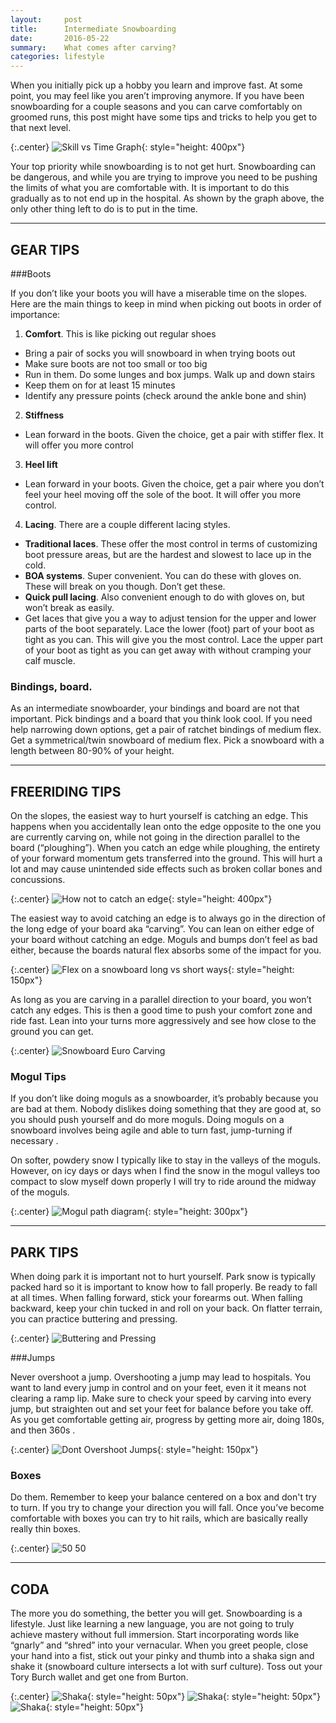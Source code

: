 ```yaml
---
layout:     post
title:      Intermediate Snowboarding
date:       2016-05-22
summary:    What comes after carving?
categories: lifestyle
---
```



When you initially pick up a hobby you learn and improve fast. At some point, you may feel like you aren’t improving anymore. If you have been snowboarding for a couple seasons and you can carve comfortably on groomed runs, this post might have some tips and tricks to help you get to that next level.


{:.center}
![Skill vs Time Graph](/images/2016-05-22-intermediate-snowboarding/snowboarding_plateau.jpg){: style="height: 400px"}

Your top priority while snowboarding is to not get hurt. Snowboarding can be dangerous, and while you are trying to improve you need to be pushing the limits of what you are comfortable with. It is important to do this gradually as to not end up in the hospital. As shown by the graph above, the only other thing left to do is to put in the time.


---------------

## GEAR TIPS

###Boots

If you don’t like your boots you will have a miserable time on the slopes. Here are the main things to keep in mind when picking out boots in order of importance:

1. __Comfort__. This is like picking out regular shoes
  - Bring a pair of socks you will snowboard in when trying boots out
  - Make sure boots are not too small or too big
  - Run in them. Do some lunges and box jumps. Walk up and down stairs
  - Keep them on for at least 15 minutes
  - Identify any pressure points (check around the ankle bone and shin)
2. __Stiffness__
  - Lean forward in the boots. Given the choice, get a pair with stiffer flex. It will offer you more control
3. __Heel lift__
  - Lean forward in your boots. Given the choice, get a pair where you don’t feel your heel moving off the sole of the boot. It will offer you more control.
4. __Lacing__. There are a couple different lacing styles.
  - __Traditional laces__. These offer the most control in terms of customizing boot pressure areas, but are the hardest and slowest to lace up in the cold.
  - __BOA systems__. Super convenient. You can do these with gloves on. These will break on you though. Don’t get these.
  - __Quick pull lacing__. Also convenient enough to do with gloves on, but won’t break as easily.
  - Get laces that give you a way to adjust tension for the upper and lower parts of the boot separately. Lace the lower (foot) part of your boot as tight as you can. This will give you the most control. Lace the upper part of your boot as tight as you can get away with without cramping your calf muscle.

### Bindings, board.

As an intermediate snowboarder, your bindings and board are not that important. Pick bindings and a board that you think look cool. If you need help narrowing down options, get a pair of ratchet bindings of medium flex. Get a symmetrical/twin snowboard of medium flex. Pick a snowboard with a length between 80-90% of your height.

---------------

## FREERIDING TIPS

On the slopes, the easiest way to hurt yourself is catching an edge. This happens when you accidentally lean onto the edge opposite to the one you are currently carving on, while not going in the direction parallel to the board (“ploughing”). When you catch an edge while ploughing, the entirety of your forward momentum gets transferred into the ground. This will hurt a lot and may cause unintended side effects such as broken collar bones and concussions.

{:.center}
![How not to catch an edge](/images/2016-05-22-intermediate-snowboarding/snowboard_catching_edge.jpg){: style="height: 400px"}


The easiest way to avoid catching an edge is to always go in the direction of the long edge of your board aka “carving”. You can lean on either edge of your board without catching an edge. Moguls and bumps don’t feel as bad either, because the boards natural flex absorbs some of the impact for you.


{:.center}
![Flex on a snowboard long vs short ways](/images/2016-05-22-intermediate-snowboarding/snowboard_flex_diagram.jpg){: style="height: 150px"}


As long as you are carving in a parallel direction to your board, you won’t catch any edges. This is then a good time to push your comfort zone and ride fast. Lean into your turns more aggressively and see how close to the ground you can get.

{:.center}
![Snowboard Euro Carving](/images/2016-05-22-intermediate-snowboarding/euro_carving.gif)


### Mogul Tips

If you don’t like doing moguls as a snowboarder, it’s probably because you are bad at them. Nobody dislikes doing something that they are good at, so you should push yourself and do more moguls. Doing moguls on a snowboard involves being agile and able to turn fast, jump-turning if necessary .

On softer, powdery snow I typically like to stay in the valleys of the moguls. However, on icy days or days when I find the snow in the mogul valleys too compact to slow myself down properly I will try to ride around the midway of the moguls.

{:.center}
![Mogul path diagram](/images/2016-05-22-intermediate-snowboarding/snowboarding_moguls.jpg){: style="height: 300px"}

---------------

## PARK TIPS

When doing park it is important not to hurt yourself. Park snow is typically packed hard so it is important to know how to fall properly. Be ready to fall at all times. When falling forward, stick your forearms out. When falling backward, keep your chin tucked in and roll on your back. On flatter terrain, you can  practice buttering and pressing.

{:.center}
![Buttering and Pressing](/images/2016-05-22-intermediate-snowboarding/buttering_pressing.gif)


###Jumps

Never overshoot a jump. Overshooting a jump may lead to hospitals. You want to land every jump in control and on your feet, even it it means not clearing a ramp lip. Make sure to check your speed by carving into every jump, but straighten out and set your feet for balance before you take off. As you get comfortable getting air, progress by getting more air, doing 180s, and then 360s .


{:.center}
![Dont Overshoot Jumps](/images/2016-05-22-intermediate-snowboarding/dont_overshoot_jumps.jpg){: style="height: 150px"}

### Boxes

Do them. Remember to keep your balance centered on a box and don't try to turn. If you try to change your direction you will fall. Once you’ve become comfortable with boxes you can try to hit rails, which are basically really really thin boxes.

{:.center}
![50 50](/images/2016-05-22-intermediate-snowboarding/50_50.gif)


---------------

## CODA

The more you do something, the better you will get. Snowboarding is a lifestyle. Just like learning a new language, you are not going to truly achieve mastery without full immersion. Start incorporating words like “gnarly” and “shred” into your vernacular. When you greet people, close your hand into a fist, stick out your pinky and thumb into a shaka sign and shake it (snowboard culture intersects a lot with surf culture). Toss out your Tory Burch wallet and get one from Burton.

{:.center}
![Shaka](/images/2016-05-22-intermediate-snowboarding/shaka.png){: style="height: 50px"}
![Shaka](/images/2016-05-22-intermediate-snowboarding/shaka.png){: style="height: 50px"}
![Shaka](/images/2016-05-22-intermediate-snowboarding/shaka.png){: style="height: 50px"}